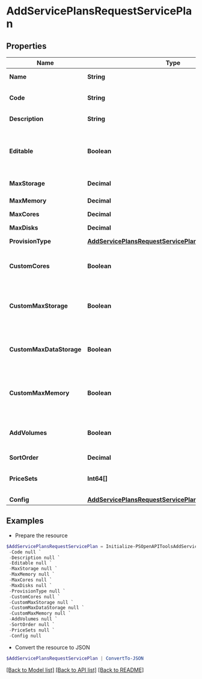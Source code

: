 # AddServicePlansRequestServicePlan
## Properties

Name | Type | Description | Notes
------------ | ------------- | ------------- | -------------
**Name** | **String** | Service plan name | 
**Code** | **String** | Service plan code, must be unique | 
**Description** | **String** | Service plan description | [optional] 
**Editable** | **Boolean** | Can be used to enable / disable the editability of the service plan. | [optional] [default to $true]
**MaxStorage** | **Decimal** | Max storage size in bytes | 
**MaxMemory** | **Decimal** | Max memory size in bytes | 
**MaxCores** | **Decimal** | Max cores | [optional] 
**MaxDisks** | **Decimal** | Max disks allowed | [optional] 
**ProvisionType** | [**AddServicePlansRequestServicePlanProvisionTypeInner[]**](AddServicePlansRequestServicePlanProvisionTypeInner.md) |  | 
**CustomCores** | **Boolean** | Can be used to enable / disable customizable cores | [optional] [default to $false]
**CustomMaxStorage** | **Boolean** | Can be used to enable / disable customizable storage | [optional] [default to $false]
**CustomMaxDataStorage** | **Boolean** | Can be used to enable / disable customizable extra volumes. | [optional] [default to $false]
**CustomMaxMemory** | **Boolean** | Can be used to enable / disable customizable memory. | [optional] [default to $false]
**AddVolumes** | **Boolean** | Can be used to enable / disable ability to add volumes | [optional] [default to $false]
**SortOrder** | **Decimal** | Sort order | [optional] 
**PriceSets** | **Int64[]** | List of price sets to include in service plan | [optional] 
**Config** | [**AddServicePlansRequestServicePlanConfig**](AddServicePlansRequestServicePlanConfig.md) |  | [optional] 

## Examples

- Prepare the resource
```powershell
$AddServicePlansRequestServicePlan = Initialize-PSOpenAPIToolsAddServicePlansRequestServicePlan  -Name null `
 -Code null `
 -Description null `
 -Editable null `
 -MaxStorage null `
 -MaxMemory null `
 -MaxCores null `
 -MaxDisks null `
 -ProvisionType null `
 -CustomCores null `
 -CustomMaxStorage null `
 -CustomMaxDataStorage null `
 -CustomMaxMemory null `
 -AddVolumes null `
 -SortOrder null `
 -PriceSets null `
 -Config null
```

- Convert the resource to JSON
```powershell
$AddServicePlansRequestServicePlan | ConvertTo-JSON
```

[[Back to Model list]](../README.md#documentation-for-models) [[Back to API list]](../README.md#documentation-for-api-endpoints) [[Back to README]](../README.md)

